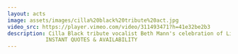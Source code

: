 ```yaml
---
layout: acts
image: assets/images/cilla%20black%20tribute%20act.jpg
video_src: https://player.vimeo.com/video/311493471?h=41e32be2b3
description: Cilla Black tribute vocalist Beth Mann's celebration of Liverpool's Cinderella  is second to none. The show features Cilla's biggest hits and other popular hits of the swinging sixties. the show can also be performed with a Liverpudlian theme throughout, including some of Liverpool's biggest anthems such as Ferry Cross the Mersey'and You'll Never Walk Alone. Beth Mann delivers a show with an infectious energy and enthusiasm, with an impressively accurate vocal similarity to Cilla, guaranteeing a good night for all involved. <hr>
            INSTANT QUOTES & AVAILABILITY
---
```

